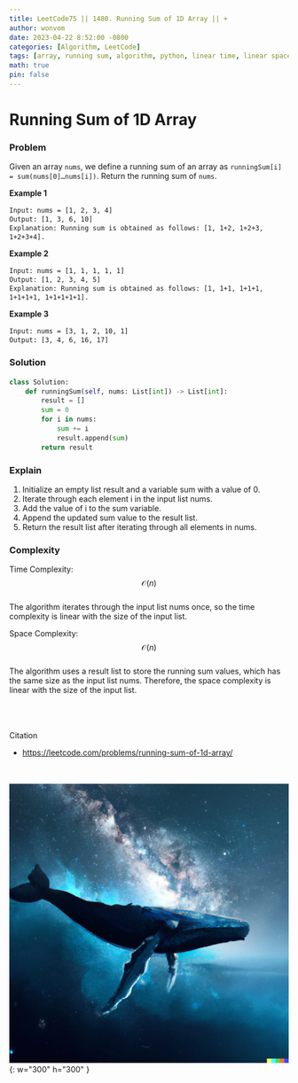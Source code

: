 ```yaml
---
title: LeetCode75 || 1480. Running Sum of 1D Array || +
author: wonvom
date: 2023-04-22 8:52:00 -0800
categories: [Algorithm, LeetCode]
tags: [array, running sum, algorithm, python, linear time, linear space, 1d array, leetcode, leetcode1480]
math: true
pin: false
---
```


# Running Sum of 1D Array

### **Problem**
Given an array `nums`, we define a running sum of an array as `runningSum[i] = sum(nums[0]…nums[i])`. Return the running sum of `nums`.

**Example 1**
```
Input: nums = [1, 2, 3, 4]
Output: [1, 3, 6, 10]
Explanation: Running sum is obtained as follows: [1, 1+2, 1+2+3, 1+2+3+4].
```

**Example 2**
```
Input: nums = [1, 1, 1, 1, 1]
Output: [1, 2, 3, 4, 5]
Explanation: Running sum is obtained as follows: [1, 1+1, 1+1+1, 1+1+1+1, 1+1+1+1+1].
```

**Example 3**
```
Input: nums = [3, 1, 2, 10, 1]
Output: [3, 4, 6, 16, 17]
```


### **Solution**
```python
class Solution:
    def runningSum(self, nums: List[int]) -> List[int]:
        result = []
        sum = 0
        for i in nums:
            sum += i
            result.append(sum)
        return result
```

### **Explain**

1. Initialize an empty list result and a variable sum with a value of 0.
2. Iterate through each element i in the input list nums.
3. Add the value of i to the sum variable.
4. Append the updated sum value to the result list.
5. Return the result list after iterating through all elements in nums.



### **Complexity**
Time Complexity:
$$ \mathcal{O}(n) $$ <br>
The algorithm iterates through the input list nums once, so the time complexity is linear with the size of the input list.

Space Complexity: 
$$ \mathcal{O}(n) $$ <br>
The algorithm uses a result list to store the running sum values, which has the same size as the input list nums. Therefore, the space complexity is linear with the size of the input list.

<br><br><br>
Citation
- https://leetcode.com/problems/running-sum-of-1d-array/


<br><br>
![Desktop View](/assets/img/whale/whale5.png){: w="300" h="300" }